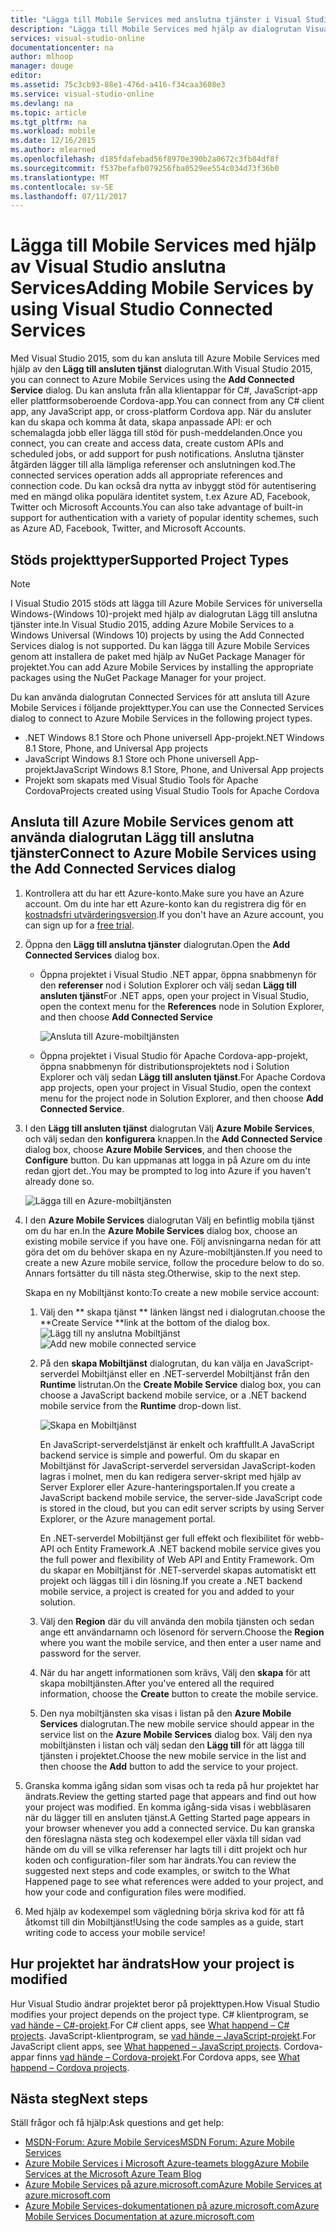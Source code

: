 ```yaml
---
title: "Lägga till Mobile Services med anslutna tjänster i Visual Studio | Microsoft Docs"
description: "Lägga till Mobile Services med hjälp av dialogrutan Visual Studio Lägg till anslutna tjänster"
services: visual-studio-online
documentationcenter: na
author: mlhoop
manager: douge
editor: 
ms.assetid: 75c3cb93-88e1-476d-a416-f34caa3608e3
ms.service: visual-studio-online
ms.devlang: na
ms.topic: article
ms.tgt_pltfrm: na
ms.workload: mobile
ms.date: 12/16/2015
ms.author: mlearned
ms.openlocfilehash: d185fdafebad56f8970e390b2a0672c3fb84df8f
ms.sourcegitcommit: f537befafb079256fba0529ee554c034d73f36b0
ms.translationtype: MT
ms.contentlocale: sv-SE
ms.lasthandoff: 07/11/2017
---
```

# <a name="adding-mobile-services-by-using-visual-studio-connected-services"></a><span data-ttu-id="3dea7-103">Lägga till Mobile Services med hjälp av Visual Studio anslutna Services</span><span class="sxs-lookup"><span data-stu-id="3dea7-103">Adding Mobile Services by using Visual Studio Connected Services</span></span>
<span data-ttu-id="3dea7-104">Med Visual Studio 2015, som du kan ansluta till Azure Mobile Services med hjälp av den **Lägg till ansluten tjänst** dialogrutan.</span><span class="sxs-lookup"><span data-stu-id="3dea7-104">With Visual Studio 2015, you can connect to Azure Mobile Services using the **Add Connected Service** dialog.</span></span> <span data-ttu-id="3dea7-105">Du kan ansluta från alla klientappar för C#, JavaScript-app eller plattformsoberoende Cordova-app.</span><span class="sxs-lookup"><span data-stu-id="3dea7-105">You can connect from any C# client app, any JavaScript app, or cross-platform Cordova app.</span></span> <span data-ttu-id="3dea7-106">När du ansluter kan du skapa och komma åt data, skapa anpassade API: er och schemalagda jobb eller lägga till stöd för push-meddelanden.</span><span class="sxs-lookup"><span data-stu-id="3dea7-106">Once you connect, you can create and access data, create custom APIs and scheduled jobs, or add support for push notifications.</span></span>  <span data-ttu-id="3dea7-107">Anslutna tjänster åtgärden lägger till alla lämpliga referenser och anslutningen kod.</span><span class="sxs-lookup"><span data-stu-id="3dea7-107">The connected services operation adds all appropriate references and connection code.</span></span> <span data-ttu-id="3dea7-108">Du kan också dra nytta av inbyggt stöd för autentisering med en mängd olika populära identitet system, t.ex Azure AD, Facebook, Twitter och Microsoft Accounts.</span><span class="sxs-lookup"><span data-stu-id="3dea7-108">You can also take advantage of built-in support for authentication with a variety of popular identity schemes, such as Azure AD, Facebook, Twitter, and Microsoft Accounts.</span></span>

## <a name="supported-project-types"></a><span data-ttu-id="3dea7-109">Stöds projekttyper</span><span class="sxs-lookup"><span data-stu-id="3dea7-109">Supported Project Types</span></span>
> [!NOTE]
> <span data-ttu-id="3dea7-110">I Visual Studio 2015 stöds att lägga till Azure Mobile Services för universella Windows-(Windows 10)-projekt med hjälp av dialogrutan Lägg till anslutna tjänster inte.</span><span class="sxs-lookup"><span data-stu-id="3dea7-110">In Visual Studio 2015, adding Azure Mobile Services to a Windows Universal (Windows 10) projects by using the Add Connected Services dialog is not supported.</span></span> <span data-ttu-id="3dea7-111">Du kan lägga till Azure Mobile Services genom att installera de paket med hjälp av NuGet Package Manager för projektet.</span><span class="sxs-lookup"><span data-stu-id="3dea7-111">You can add Azure Mobile Services by installing the appropriate packages using the NuGet Package Manager for your project.</span></span>
> 
> 

<span data-ttu-id="3dea7-112">Du kan använda dialogrutan Connected Services för att ansluta till Azure Mobile Services i följande projekttyper.</span><span class="sxs-lookup"><span data-stu-id="3dea7-112">You can use the Connected Services dialog to connect to Azure Mobile Services in the following project types.</span></span>

* <span data-ttu-id="3dea7-113">.NET Windows 8.1 Store och Phone universell App-projekt</span><span class="sxs-lookup"><span data-stu-id="3dea7-113">.NET Windows 8.1 Store, Phone, and Universal App projects</span></span>
* <span data-ttu-id="3dea7-114">JavaScript Windows 8.1 Store och Phone universell App-projekt</span><span class="sxs-lookup"><span data-stu-id="3dea7-114">JavaScript Windows 8.1 Store, Phone, and Universal App projects</span></span>
* <span data-ttu-id="3dea7-115">Projekt som skapats med Visual Studio Tools för Apache Cordova</span><span class="sxs-lookup"><span data-stu-id="3dea7-115">Projects created using Visual Studio Tools for Apache Cordova</span></span>

## <a name="connect-to-azure-mobile-services-using-the-add-connected-services-dialog"></a><span data-ttu-id="3dea7-116">Ansluta till Azure Mobile Services genom att använda dialogrutan Lägg till anslutna tjänster</span><span class="sxs-lookup"><span data-stu-id="3dea7-116">Connect to Azure Mobile Services using the Add Connected Services dialog</span></span>
1. <span data-ttu-id="3dea7-117">Kontrollera att du har ett Azure-konto.</span><span class="sxs-lookup"><span data-stu-id="3dea7-117">Make sure you have an Azure account.</span></span> <span data-ttu-id="3dea7-118">Om du inte har ett Azure-konto kan du registrera dig för en [kostnadsfri utvärderingsversion](http://go.microsoft.com/fwlink/?LinkId=518146).</span><span class="sxs-lookup"><span data-stu-id="3dea7-118">If you don't have an Azure account, you can sign up for a [free trial](http://go.microsoft.com/fwlink/?LinkId=518146).</span></span>
2. <span data-ttu-id="3dea7-119">Öppna den **Lägg till anslutna tjänster** dialogrutan.</span><span class="sxs-lookup"><span data-stu-id="3dea7-119">Open the **Add Connected Services** dialog box.</span></span>
   
   * <span data-ttu-id="3dea7-120">Öppna projektet i Visual Studio .NET appar, öppna snabbmenyn för den **referenser** nod i Solution Explorer och välj sedan **Lägg till ansluten tjänst**</span><span class="sxs-lookup"><span data-stu-id="3dea7-120">For .NET apps, open your project in Visual Studio, open the context menu for the **References** node in Solution Explorer, and then choose **Add Connected Service**</span></span>
     
        ![Ansluta till Azure-mobiltjänsten](./media/vs-azure-tools-connected-services-add-mobile-services/IC797635.png)
   * <span data-ttu-id="3dea7-122">Öppna projektet i Visual Studio för Apache Cordova-app-projekt, öppna snabbmenyn för distributionsprojektets nod i Solution Explorer och välj sedan **Lägg till ansluten tjänst**.</span><span class="sxs-lookup"><span data-stu-id="3dea7-122">For Apache Cordova app projects, open your project in Visual Studio, open the context menu for the project node in Solution Explorer, and then choose **Add Connected Service**.</span></span>
3. <span data-ttu-id="3dea7-123">I den **Lägg till ansluten tjänst** dialogrutan Välj **Azure Mobile Services**, och välj sedan den **konfigurera** knappen.</span><span class="sxs-lookup"><span data-stu-id="3dea7-123">In the **Add Connected Service** dialog box, choose **Azure Mobile Services**, and then choose the **Configure** button.</span></span> <span data-ttu-id="3dea7-124">Du kan uppmanas att logga in på Azure om du inte redan gjort det..</span><span class="sxs-lookup"><span data-stu-id="3dea7-124">You may be prompted to log into Azure if you haven't already done so.</span></span>
   
    ![Lägga till en Azure-mobiltjänsten](./media/vs-azure-tools-connected-services-add-mobile-services/IC797636.png)
4. <span data-ttu-id="3dea7-126">I den **Azure Mobile Services** dialogrutan Välj en befintlig mobila tjänst om du har en.</span><span class="sxs-lookup"><span data-stu-id="3dea7-126">In the **Azure Mobile Services** dialog box, choose an existing mobile service if you have one.</span></span> <span data-ttu-id="3dea7-127">Följ anvisningarna nedan för att göra det om du behöver skapa en ny Azure-mobiltjänsten.</span><span class="sxs-lookup"><span data-stu-id="3dea7-127">If you need to create a new Azure mobile service, follow the procedure below to do so.</span></span> <span data-ttu-id="3dea7-128">Annars fortsätter du till nästa steg.</span><span class="sxs-lookup"><span data-stu-id="3dea7-128">Otherwise, skip to the next step.</span></span>
   
    <span data-ttu-id="3dea7-129">Skapa en ny Mobiltjänst konto:</span><span class="sxs-lookup"><span data-stu-id="3dea7-129">To create a new mobile service account:</span></span>
   
   1. <span data-ttu-id="3dea7-130">Välj den ** skapa tjänst ** länken längst ned i dialogrutan.</span><span class="sxs-lookup"><span data-stu-id="3dea7-130">choose the **Create Service **link at the bottom of the dialog box.</span></span>
       <span data-ttu-id="3dea7-131">![Lägg till ny anslutna Mobiltjänst](./media/vs-azure-tools-connected-services-add-mobile-services/IC797637.png)</span><span class="sxs-lookup"><span data-stu-id="3dea7-131">![Add new mobile connected service](./media/vs-azure-tools-connected-services-add-mobile-services/IC797637.png)</span></span>
   2. <span data-ttu-id="3dea7-132">På den **skapa Mobiltjänst** dialogrutan, du kan välja en JavaScript-serverdel Mobiltjänst eller en .NET-serverdel Mobiltjänst från den **Runtime** listrutan.</span><span class="sxs-lookup"><span data-stu-id="3dea7-132">On the **Create Mobile Service** dialog box, you can choose a JavaScript backend mobile service, or a .NET backend mobile service from the **Runtime** drop-down list.</span></span> 
      
       ![Skapa en Mobiltjänst](./media/vs-azure-tools-connected-services-add-mobile-services/IC797638.png)
      
       <span data-ttu-id="3dea7-134">En JavaScript-serverdelstjänst är enkelt och kraftfullt.</span><span class="sxs-lookup"><span data-stu-id="3dea7-134">A JavaScript backend service is simple and powerful.</span></span> <span data-ttu-id="3dea7-135">Om du skapar en Mobiltjänst för JavaScript-serverdel serversidan JavaScript-koden lagras i molnet, men du kan redigera server-skript med hjälp av Server Explorer eller Azure-hanteringsportalen.</span><span class="sxs-lookup"><span data-stu-id="3dea7-135">If you create a JavaScript backend mobile service, the server-side JavaScript code is stored in the cloud, but you can edit server scripts by using Server Explorer, or the Azure management portal.</span></span> 
      
       <span data-ttu-id="3dea7-136">En .NET-serverdel Mobiltjänst ger full effekt och flexibilitet för webb-API och Entity Framework.</span><span class="sxs-lookup"><span data-stu-id="3dea7-136">A .NET backend mobile service gives you the full power and flexibility of Web API and Entity Framework.</span></span> <span data-ttu-id="3dea7-137">Om du skapar en Mobiltjänst för .NET-serverdel skapas automatiskt ett projekt och läggas till i din lösning.</span><span class="sxs-lookup"><span data-stu-id="3dea7-137">If you create a .NET backend mobile service, a project is created for you and added to your solution.</span></span> 
   3. <span data-ttu-id="3dea7-138">Välj den **Region** där du vill använda den mobila tjänsten och sedan ange ett användarnamn och lösenord för servern.</span><span class="sxs-lookup"><span data-stu-id="3dea7-138">Choose the **Region** where you want the mobile service, and then enter a user name and password for the server.</span></span>
   4. <span data-ttu-id="3dea7-139">När du har angett informationen som krävs, Välj den **skapa** för att skapa mobiltjänsten.</span><span class="sxs-lookup"><span data-stu-id="3dea7-139">After you've entered all the required information, choose the **Create** button to create the mobile service.</span></span>
   5. <span data-ttu-id="3dea7-140">Den nya mobiltjänsten ska visas i listan på den **Azure Mobile Services** dialogrutan.</span><span class="sxs-lookup"><span data-stu-id="3dea7-140">The new mobile service should appear in the service list on the **Azure Mobile Services** dialog box.</span></span> <span data-ttu-id="3dea7-141">Välj den nya mobiltjänsten i listan och välj sedan den **Lägg till** för att lägga till tjänsten i projektet.</span><span class="sxs-lookup"><span data-stu-id="3dea7-141">Choose the new mobile service in the list and then choose the **Add** button to add the service to your project.</span></span>
5. <span data-ttu-id="3dea7-142">Granska komma igång sidan som visas och ta reda på hur projektet har ändrats.</span><span class="sxs-lookup"><span data-stu-id="3dea7-142">Review the getting started page that appears and find out how your project was modified.</span></span> <span data-ttu-id="3dea7-143">En komma igång-sida visas i webbläsaren när du lägger till en ansluten tjänst.</span><span class="sxs-lookup"><span data-stu-id="3dea7-143">A Getting Started page appears in your browser whenever you add a connected service.</span></span> <span data-ttu-id="3dea7-144">Du kan granska den föreslagna nästa steg och kodexempel eller växla till sidan vad hände om du vill se vilka referenser har lagts till i ditt projekt och hur koden och configuration-filer som har ändrats.</span><span class="sxs-lookup"><span data-stu-id="3dea7-144">You can review the suggested next steps and code examples, or switch to the What Happened page to see what references were added to your project, and how your code and configuration files were modified.</span></span>
6. <span data-ttu-id="3dea7-145">Med hjälp av kodexempel som vägledning börja skriva kod för att få åtkomst till din Mobiltjänst!</span><span class="sxs-lookup"><span data-stu-id="3dea7-145">Using the code samples as a guide, start writing code to access your mobile service!</span></span>

## <a name="how-your-project-is-modified"></a><span data-ttu-id="3dea7-146">Hur projektet har ändrats</span><span class="sxs-lookup"><span data-stu-id="3dea7-146">How your project is modified</span></span>
<span data-ttu-id="3dea7-147">Hur Visual Studio ändrar projektet beror på projekttypen.</span><span class="sxs-lookup"><span data-stu-id="3dea7-147">How Visual Studio modifies your project depends on the project type.</span></span> <span data-ttu-id="3dea7-148">C# klientprogram, se [vad hände – C#-projekt](http://go.microsoft.com/fwlink/p/?LinkId=513119).</span><span class="sxs-lookup"><span data-stu-id="3dea7-148">For C# client apps, see [What happend – C# projects](http://go.microsoft.com/fwlink/p/?LinkId=513119).</span></span> <span data-ttu-id="3dea7-149">JavaScript-klientprogram, se [vad hände – JavaScript-projekt](http://go.microsoft.com/fwlink/p/?LinkId=513120).</span><span class="sxs-lookup"><span data-stu-id="3dea7-149">For JavaScript client apps, see [What happened – JavaScript projects](http://go.microsoft.com/fwlink/p/?LinkId=513120).</span></span> <span data-ttu-id="3dea7-150">Cordova-appar finns [vad hände – Cordova-projekt](http://go.microsoft.com/fwlink/p/?LinkId=513116).</span><span class="sxs-lookup"><span data-stu-id="3dea7-150">For Cordova apps, see [What happend – Cordova projects](http://go.microsoft.com/fwlink/p/?LinkId=513116).</span></span>

## <a name="next-steps"></a><span data-ttu-id="3dea7-151">Nästa steg</span><span class="sxs-lookup"><span data-stu-id="3dea7-151">Next steps</span></span>
<span data-ttu-id="3dea7-152">Ställ frågor och få hjälp:</span><span class="sxs-lookup"><span data-stu-id="3dea7-152">Ask questions and get help:</span></span> 

* [<span data-ttu-id="3dea7-153">MSDN-Forum: Azure Mobile Services</span><span class="sxs-lookup"><span data-stu-id="3dea7-153">MSDN Forum: Azure Mobile Services</span></span>](https://social.msdn.microsoft.com/forums/azure/home?forum=azuremobile)
* [<span data-ttu-id="3dea7-154">Azure Mobile Services i Microsoft Azure-teamets blogg</span><span class="sxs-lookup"><span data-stu-id="3dea7-154">Azure Mobile Services at the Microsoft Azure Team Blog</span></span>](https://azure.microsoft.com/blog/topics/mobile/)
* [<span data-ttu-id="3dea7-155">Azure Mobile Services på azure.microsoft.com</span><span class="sxs-lookup"><span data-stu-id="3dea7-155">Azure Mobile Services at azure.microsoft.com</span></span>](https://azure.microsoft.com/services/mobile-services/)
* [<span data-ttu-id="3dea7-156">Azure Mobile Services-dokumentationen på azure.microsoft.com</span><span class="sxs-lookup"><span data-stu-id="3dea7-156">Azure Mobile Services Documentation at azure.microsoft.com</span></span>](https://azure.microsoft.com/documentation/services/mobile-services/)

